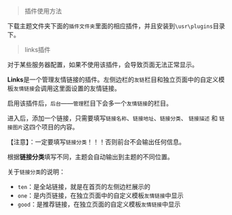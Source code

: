  > 插件使用方法

 下载主题文件夹下面的`插件文件夹`里面的相应插件，并且安装到`\usr\plugins`目录下。


> links插件

对于某些服务器配置，如果不使用该插件，会导致页面无法正常显示。

**Links**是一个管理友情链接的插件。左侧边栏的`友链`栏目和独立页面中的自定义模板`友情链接`会调用这里面设置的友情链接。

启用该插件后，`后台`——`管理`栏目下会多一个`友情链接`的栏目。

进入后，添加一个链接，只需要填写`链接名称`、`链接地址`、`链接分类`、 `链接描述` 和 `链接图片`这四个项目的内容。

【注意】：一定要填写`链接分类`！！！否则前台不会输出任何信息。

根据**链接分类**填写不同，主题会自动输出到主题的不同位置。

关于`链接分类`的说明：
* `ten`：是全站链接，就是在首页的左侧边栏展示的
* `one`：是内页链接，在独立页面中的自定义模板`友情链接`中显示
* `good`：是推荐链接，在独立页面的自定义模板`友情链接`中显示

